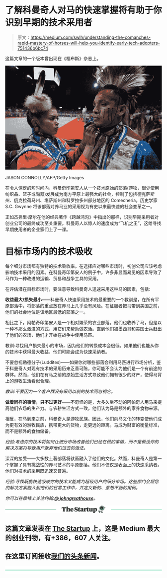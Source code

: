# 了解科曼奇人对马的快速掌握将有助于你识别早期的技术采用者

> 原文：<https://medium.com/swlh/understanding-the-comanches-rapid-mastery-of-horses-will-help-you-identify-early-tech-adopters-751436b6bc74>

这篇文章的一个版本曾出现在《福布斯》杂志上。

![](img/6fd7bf02dfd57ac21f563ff5440d7764.png)

JASON CONNOLLY/AFP/Getty Images

在令人惊讶的短时间内，科曼奇印第安人从一个技术原始的部落(游牧，很少使用纺织品、篮子或陶器)发展成为南方平原上最强大的社会，控制了包括德克萨斯州、俄克拉荷马州、堪萨斯州和科罗拉多州部分地区的 Comecheria。历史学家 S.C. Gwynne 将该部落对养马业的采用视为有史以来最快速的社会变革之一。

正如杰弗里·摩尔在他的经典著作《跨越鸿沟》中指出的那样，识别早期采用者对创业公司的最终成功至关重要。科曼奇人以惊人的速度成为“飞机之王”，这给寻找早期使用者的企业家们上了一课。

# **目标市场内的技术吸收**

每个细分市场都有独特的技术吸收率。在选择应对哪些市场时，初创公司应该考虑影响技术采用的因素。在科曼奇印第安人的例子中，许多非显而易见的因素导致了马作为一种改进的运输、贸易和战争工具的采用。

在评估潜在目标市场时，要注意导致科曼奇人迅速采用这种马的因素，包括:

**收益最大/损失最小**——科曼奇人快速采用技术的最重要的一个教训是，在所有平原部落中，将部落的重点放在养马上几乎没有风险。在征服者把马带到美国之前，他们的社会地位是该地区最低的部落之一。

相比之下，阿帕奇印第安人是一个相对繁荣的农业部落。他们也收养了马，但是以一种不那么激进的方式，用它们来帮助做农活。直到他们被墨西哥和美国士兵赶出了他们的农场，他们才开始在战争中使用马匹。

教训:寻找用户损失最小的市场，因为他们的转换成本会很低。如果他们也能从你的技术中获得最大收益，他们可能会成为快速采纳者。

不要忽视勒德分子(Luddites)——如果你对哪些部落会利用马匹进行市场分析，鉴于科曼奇人对现有技术的采用历来乏善可陈，你可能不会认为他们是一个有前途的群体。然而，他们在有马之前的原始生活方式导致他们拥有很少的财产，使得马背上的游牧生活看似合理。

*教训:不要因为一个客户群没有采用以前的技术而忽视它。*

**做着同样的事情，只不过更好**——不奇怪的是，大多久坐不动的阿帕奇人用马来提高他们农场的生产力。与农耕生活方式一致，他们认为马是额外的家养食物来源。

相反，在马到来之前，科曼奇人是游牧民族。因此，他们向马文化的转变使他们成为更有效的游牧民族，携带更大的货物，走更远的距离。马成为财富的衡量标准，而不是额外的食物储备。

*经验:考虑你的技术将如何让细分市场改善他们已经在做的事情，而不是假设你的解决方案将导致用户放弃他们过去的做法。*

深深的接受——大多数土著部落将驮畜融入了他们的文化。然而，科曼奇人是第一个掌握了具有挑战性的养马艺术的平原部落。他们不仅仅是表面上的快速采纳者。他们对技术的采用既迅速又普遍。

*经验:寻找既能快速吸收你的技术又能成为超级用户的细分市场。这些部门会将您的解决方案融入到他们的日常工作中，并定义新的、意想不到的用例。*

*你可以在推特上关注约翰:*[***@ johngreathouse***](https://twitter.com/#!/johngreathouse)*。*

[![](img/308a8d84fb9b2fab43d66c117fcc4bb4.png)](https://medium.com/swlh)

## 这篇文章发表在 [The Startup](https://medium.com/swlh) 上，这是 Medium 最大的创业刊物，有+386，607 人关注。

## 在这里订阅接收[我们的头条新闻](http://growthsupply.com/the-startup-newsletter/)。

[![](img/b0164736ea17a63403e660de5dedf91a.png)](https://medium.com/swlh)